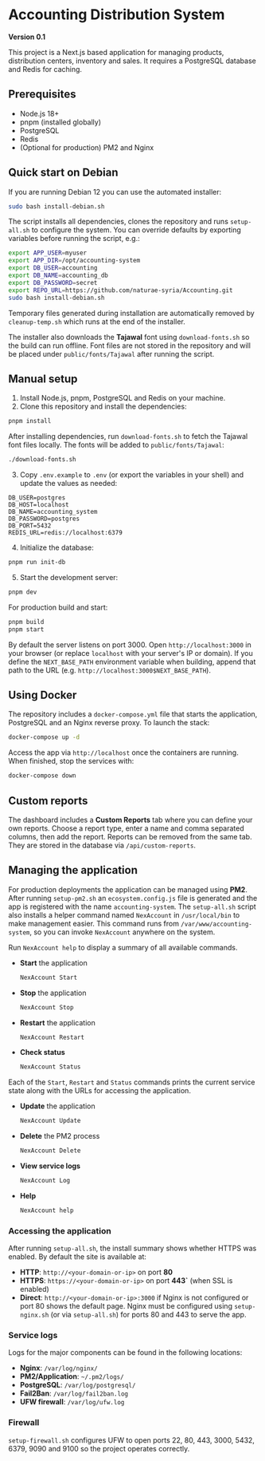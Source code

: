 # Accounting Distribution System

**Version 0.1**

This project is a Next.js based application for managing products, distribution centers, inventory and sales. It requires a PostgreSQL database and Redis for caching.

## Prerequisites

- Node.js 18+
- pnpm (installed globally)
- PostgreSQL
- Redis
- (Optional for production) PM2 and Nginx

## Quick start on Debian

If you are running Debian 12 you can use the automated installer:

```bash
sudo bash install-debian.sh
```

The script installs all dependencies, clones the repository and runs `setup-all.sh` to configure the system. You can override defaults by exporting variables before running the script, e.g.:

```bash
export APP_USER=myuser
export APP_DIR=/opt/accounting-system
export DB_USER=accounting
export DB_NAME=accounting_db
export DB_PASSWORD=secret
export REPO_URL=https://github.com/naturae-syria/Accounting.git
sudo bash install-debian.sh
```

Temporary files generated during installation are automatically removed by
`cleanup-temp.sh` which runs at the end of the installer.

The installer also downloads the **Tajawal** font using `download-fonts.sh` so
the build can run offline. Font files are not stored in the repository and will
be placed under `public/fonts/Tajawal` after running the script.

## Manual setup

1. Install Node.js, pnpm, PostgreSQL and Redis on your machine.
2. Clone this repository and install the dependencies:

```bash
pnpm install
```

After installing dependencies, run `download-fonts.sh` to fetch the Tajawal font
files locally. The fonts will be added to `public/fonts/Tajawal`:

```bash
./download-fonts.sh
```

3. Copy `.env.example` to `.env` (or export the variables in your shell) and update the values as needed:

```env
DB_USER=postgres
DB_HOST=localhost
DB_NAME=accounting_system
DB_PASSWORD=postgres
DB_PORT=5432
REDIS_URL=redis://localhost:6379
```

4. Initialize the database:

```bash
pnpm run init-db
```

5. Start the development server:

```bash
pnpm dev
```

For production build and start:

```bash
pnpm build
pnpm start
```
By default the server listens on port 3000. Open `http://localhost:3000` in your browser (or replace `localhost` with your server's IP or domain).
If you define the `NEXT_BASE_PATH` environment variable when building, append that path to the URL (e.g. `http://localhost:3000$NEXT_BASE_PATH`).

## Using Docker

The repository includes a `docker-compose.yml` file that starts the application,
PostgreSQL and an Nginx reverse proxy. To launch the stack:

```bash
docker-compose up -d
```

Access the app via `http://localhost` once the containers are running. When
finished, stop the services with:

```bash
docker-compose down
```


## Custom reports

The dashboard includes a **Custom Reports** tab where you can define your own reports. Choose a report type, enter a name and comma separated columns, then add the report. Reports can be removed from the same tab. They are stored in the database via `/api/custom-reports`.

## Managing the application

For production deployments the application can be managed using **PM2**. After running `setup-pm2.sh` an `ecosystem.config.js` file is generated and the app is registered with the name `accounting-system`.
The `setup-all.sh` script also installs a helper command named `NexAccount` in `/usr/local/bin` to make management easier.
This command runs from `/var/www/accounting-system`, so you can invoke `NexAccount` anywhere on the system.

Run `NexAccount help` to display a summary of all available commands.

- **Start** the application

  ```bash
  NexAccount Start
  ```

- **Stop** the application

  ```bash
  NexAccount Stop
  ```

- **Restart** the application

  ```bash
  NexAccount Restart
  ```

- **Check status**

  ```bash
  NexAccount Status
  ```

Each of the `Start`, `Restart` and `Status` commands prints the current
service state along with the URLs for accessing the application.

- **Update** the application

  ```bash
  NexAccount Update
  ```

- **Delete** the PM2 process

  ```bash
  NexAccount Delete
  ```

- **View service logs**

  ```bash
  NexAccount Log
  ```

- **Help**

  ```bash
  NexAccount help
  ```

### Accessing the application

After running `setup-all.sh`, the install summary shows whether HTTPS was enabled. By default the site is available at:

- **HTTP**: `http://<your-domain-or-ip>` on port **80**
- **HTTPS**: `https://<your-domain-or-ip>` on port **443`** (when SSL is enabled)
- **Direct**: `http://<your-domain-or-ip>:3000` if Nginx is not configured or port 80 shows the default page.
Nginx must be configured using `setup-nginx.sh` (or via `setup-all.sh`) for ports 80 and 443 to serve the app.

### Service logs

Logs for the major components can be found in the following locations:

- **Nginx**: `/var/log/nginx/`
- **PM2/Application**: `~/.pm2/logs/`
- **PostgreSQL**: `/var/log/postgresql/`
- **Fail2Ban**: `/var/log/fail2ban.log`
- **UFW firewall**: `/var/log/ufw.log`

### Firewall

`setup-firewall.sh` configures UFW to open ports 22, 80, 443, 3000, 5432, 6379, 9090 and 9100 so the project operates correctly.

